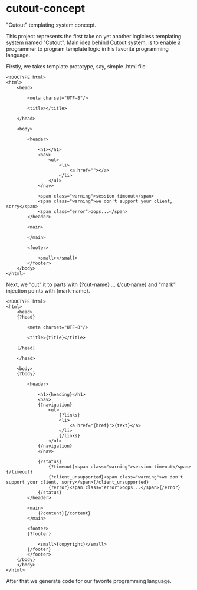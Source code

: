 # cutout-concept
"Cutout" templating system concept.

This project represents the first take on yet another logicless templating system named "Cutout".
Main idea behind Cutout system, is to enable a programmer to program template logic in his favorite programming language.

Firstly, we takes template prototype, say, simple .html file.

```
<!DOCTYPE html>
<html>
	<head>
		
		<meta charset="UTF-8"/>
		
		<title></title>
		
	</head>

	<body>
	
		<header>
		
			<h1></h1>
			<nav>
				<ul>
					<li>
						<a href=""></a>
					</li>
				</ul>
			</nav>
			
			<span class="warning">session timeout</span>
			<span class="warning">we don't support your client, sorry</span>
			<span class="error">oops...</span>
		</header>
	
		<main>
			
		</main>
		
		<footer>
			
			<small></small>
		</footer>
	</body>
</html>
```

Next, we "cut" it to parts with {?cut-name} ... {/cut-name} and "mark" injection points with {mark-name}.

```
<!DOCTYPE html>
<html>
	<head>
	{?head}
		
		<meta charset="UTF-8"/>
		
		<title>{title}</title>
		
	{/head}
	
	</head>

	<body>
	{?body}
	
		<header>
		
			<h1>{heading}</h1>
			<nav>
			{?navigation}
				<ul>
					{?links}
					<li>
						<a href="{href}">{text}</a>
					</li>
					{/links}
				</ul>
			{/navigation}
			</nav>
			
			{?status}
				{?timeout}<span class="warning">session timeout</span>{/timeout}
				{?client_unsupported}<span class="warning">we don't support your client, sorry</span>{/client_unsupported}
				{?error}<span class="error">oops...</span>{/error}
			{/status}
		</header>
	
		<main>
			{?content}{/content}
		</main>
		
		<footer>
		{?footer}
			
			<small>{copyright}</small>
		{/footer}
		</footer>
	{/body}
	</body>
</html>
```

After that we generate code for our favorite programming language.
